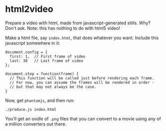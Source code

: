 html2video
==========

Prepare a video with html, made from javascript-generated stills.
Why?  Don't ask.  Note: this has nothing to do with html5 video!

Make a html file, say `index.html`, that does whatever you want.
Include this javascript somewhere in it:
```
document.config = {
  first: 1,  // First frame of video
  last: 30   // Last frame of video
};

document.step = function(frame) {
  // This function will be called just before rendering each frame.
  // For now, you can assume the frames will be rendered in order -
  // but that may not always be the case.
}
```

Now, get `phantomjs`, and then run:

```
./produce.js index.html
```

You'll get an oodle of `.png` files that you can convert to
a movie using any of a million converters out there.
